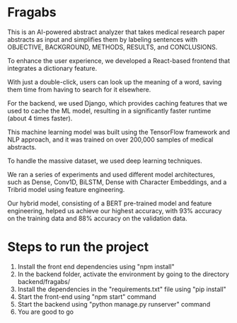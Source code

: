 # Fragabs
This is an AI-powered abstract analyzer that takes medical research paper abstracts as input and simplifies them by labeling sentences with OBJECTIVE, BACKGROUND, METHODS, RESULTS, and CONCLUSIONS.

To enhance the user experience, we developed a React-based frontend that integrates a dictionary feature. 

With just a double-click, users can look up the meaning of a word, saving them time from having to search for it elsewhere.

For the backend, we used Django, which provides caching features that we used to cache the ML model, resulting in a significantly faster runtime (about 4 times faster).

This machine learning model was built using the TensorFlow framework and NLP approach, and it was trained on over 200,000 samples of medical abstracts. 

To handle the massive dataset, we used deep learning techniques. 

We ran a series of experiments and used different model architectures, such as Dense, Conv1D, BiLSTM, Dense with Character Embeddings, and a Tribrid model using feature engineering.

Our hybrid model, consisting of a BERT pre-trained model and feature engineering, helped us achieve our highest accuracy, with 93% accuracy on the training data and 88% accuracy on the validation data.

# Steps to run the project
1. Install the front end dependencies using "npm install"
2. In the backend folder, activate the environment by going to the directory backend/fragabs/
3. Install the dependencies in the "requirements.txt" file using "pip install"
4. Start the front-end using "npm start" command
5. Start the backend using "python manage.py runserver" command
6. You are good to go
